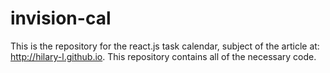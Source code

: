 # invision-cal

This is the repository for the react.js task calendar, subject of the article at: http://hilary-l.github.io. This repository contains all of the necessary code.
